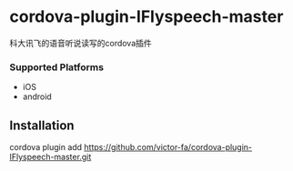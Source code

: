 # cordova-plugin-IFlyspeech-master

科大讯飞的语音听说读写的cordova插件 

### Supported Platforms

- iOS
- android

## Installation

cordova plugin add https://github.com/victor-fa/cordova-plugin-IFlyspeech-master.git

